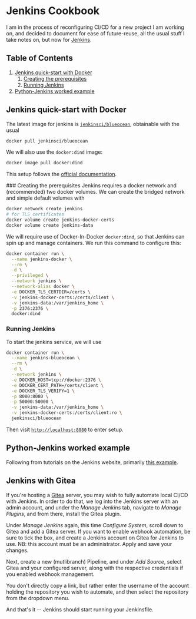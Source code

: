 # Jenkins Cookbook
I am in the process of reconfiguring CI/CD for a new project I am working on, and decided to document for ease of future-reuse, all the usual stuff I take notes on, but now for [Jenkins](https://www.jenkins.io).

<!--BEGIN TOC-->
## Table of Contents
1. [Jenkins quick-start with Docker](#toc-sub-tag-0)
	1. [Creating the prerequisites](#toc-sub-tag-1)
	2. [Running Jenkins](#toc-sub-tag-2)
2. [Python-Jenkins worked example](#toc-sub-tag-3)
<!--END TOC-->

## Jenkins quick-start with Docker <a name="toc-sub-tag-0"></a>
The latest image for jenkins is [`jenkinsci/blueocean`](https://hub.docker.com/r/jenkinsci/blueocean/), obtainable with the usual
```bash
docker pull jenkinsci/blueocean
```
We will also use the `docker:dind` image:
```bash
docker image pull docker:dind
```

This setup follows the [official documentation](https://www.jenkins.io/doc/book/installing/).

### Creating the prerequisites <a name="toc-sub-tag-1"></a>
Jenkins requires a docker network and (recommended) two docker volumes. We can create the bridged network and simple default volumes with
```bash
docker network create jenkins
# for TLS certificates
docker volume create jenkins-docker-certs
docker volume create jenkins-data
```
We will require use of Docker-In-Docker `docker:dind`, so that Jenkins can spin up and manage containers. We run this command to configure this:

```bash
docker container run \
  --name jenkins-docker \
  --rm \
  -d \
  --privileged \
  --network jenkins \
  --network-alias docker \
  -e DOCKER_TLS_CERTDIR=/certs \
  -v jenkins-docker-certs:/certs/client \
  -v jenkins-data:/var/jenkins_home \
  -p 2376:2376 \
  docker:dind
```

### Running Jenkins <a name="toc-sub-tag-2"></a>
To start the jenkins service, we will use
```bash
docker container run \
  --name jenkins-blueocean \
  --rm \
  -d \
  --network jenkins \
  -e DOCKER_HOST=tcp://docker:2376 \
  -e DOCKER_CERT_PATH=/certs/client \
  -e DOCKER_TLS_VERIFY=1 \
  -p 8080:8080 \
  -p 50000:50000 \
  -v jenkins-data:/var/jenkins_home \
  -v jenkins-docker-certs:/certs/client:ro \
  jenkinsci/blueocean
```

Then visit [`http://localhost:8080`](http://localhost:8080) to enter setup.


## Python-Jenkins worked example <a name="toc-sub-tag-3"></a>
Following from tutorials on the Jenkins website, primarily [this example](https://www.jenkins.io/doc/tutorials/build-a-python-app-with-pyinstaller/).

## Jenkins with Gitea
If you're hosting a [Gitea](https://gitea.io/en-us/) server, you may wish to fully automate local CI/CD with Jenkins. In order to do that, we log into the Jenkins server with an admin account, and under the *Manage Jenkins* tab, navigate to *Manage Plugins*, and from there, install the Gitea plugin.

Under *Manage Jenkins* again, this time *Configure System*, scroll down to Gitea and add a Gitea server. If you want to enable webhook automation, be sure to tick the box, and create a Jenkins account on Gitea for Jenkins to use. NB: this account must be an administrator. Apply and save your changes.

Next, create a new (mutlibranch) Pipeline, and under *Add Source*, select Gitea and your configured server, along with the respective credentials if you enabled webhook management.

You don't directly copy a link, but rather enter the username of the account holding the repository you wish to automate, and then select the repository from the dropdown menu.

And that's it -- Jenkins should start running your Jenkinsfile.

